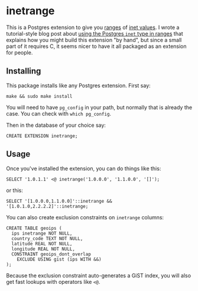 inetrange
=========

This is a Postgres extension to give you [ranges](https://www.postgresql.org/docs/current/static/rangetypes.html)
of [inet values](https://www.postgresql.org/docs/current/static/datatype-net-types.html).
I wrote a tutorial-style blog post about [using the Postgres `inet` type in ranges](http://illuminatedcomputing.com/posts/2016/06/inet-range/) that explains how you might build this extension "by hand", but since a small part of it requires C, it seems nicer to have it all packaged as an extension for people.


Installing
----------

This package installs like any Postgres extension. First say:

    make && sudo make install

You will need to have `pg_config` in your path,
but normally that is already the case.
You can check with `which pg_config`.

Then in the database of your choice say:

    CREATE EXTENSION inetrange;


Usage
-----

Once you've installed the extension,
you can do things like this:

    SELECT '1.0.1.1' <@ inetrange('1.0.0.0', '1.1.0.0', '[]');

or this:

    SELECT '[1.0.0.0,1.1.0.0]'::inetrange && '[1.0.1.0,2.2.2.2]'::inetrange;

You can also create exclusion constraints on `inetrange` columns:

    CREATE TABLE geoips (
      ips inetrange NOT NULL,
      country_code TEXT NOT NULL,
      latitude REAL NOT NULL,
      longitude REAL NOT NULL,
      CONSTRAINT geoips_dont_overlap
        EXCLUDE USING gist (ips WITH &&)
    );

Because the exclusion constraint auto-generates a GiST index,
you will also get fast lookups with operators like `<@`.


